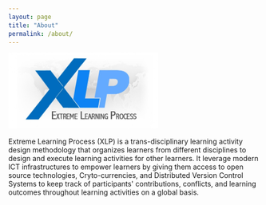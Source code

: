 ```yaml
---
layout: page
title: "About"
permalink: /about/
---
```


<img src="/images/xlp_home.jpg" width="300">

Extreme Learning Process (XLP) is a trans-disciplinary learning activity design methodology that organizes learners from different disciplines to design and execute learning activities for other learners. It leverage modern ICT infrastructures to empower learners by giving them access to open source technologies, Cryto-currencies, and Distributed Version Control Systems to keep track of participants' contributions, conflicts, and learning outcomes throughout learning activities on a global basis.